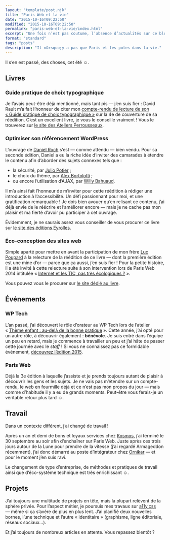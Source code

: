 ```yaml
---
layout: "template/post.njk"
title: "Paris Web et la vie"
date: "2015-10-16T09:22:50"
modified: "2015-10-16T09:22:50"
permalink: "paris-web-et-la-vie/index.html"
excerpt: "Une fois n’est pas coutume, l’absence d’actualités sur ce blog s’explique par leur abondance IRL. Petit tour d’horizon des plus récentes…"
format: "standard"
tags: "posts"
description: "Il n&rsquo;y a pas que Paris et les potes dans la vie."
---
```

Il sʼen est passé, des choses, cet été ☺.

## Livres

### Guide pratique de choix typographique

Je lʼavais peut-être déjà mentionné, mais tant pis —&nbsp;jʼen suis fier&nbsp;: David Rault mʼa fait lʼhonneur de citer mon [compte-rendu de lecture de son «&nbsp;Guide pratique de choix typographique&nbsp;»](https://www.ffoodd.fr/guide-pratique-de-choix-typographique/) sur la 4e de couverture de sa réédition. Cʼest un excellent livre, je vous le conseille vraiment&nbsp;! Vous le trouverez sur [le site des Ateliers Perrousseaux](http://www.adverbum.fr/guide-pratique-de-choix-typographique-rault-david-atelier-perrousseaux_ouvrage-perrousseaux_4yrc07ab75lc.html).

### Optimiser son référencement WordPress

Lʼouvrage de [Daniel Roch](http://www.seomix.fr/) sʼest —&nbsp;comme attendu&nbsp;— bien vendu. Pour sa seconde édition, Daniel a eu la riche idée dʼinviter des camarades à étendre le contenu afin dʼaborder des sujets connexes tels que&nbsp;:

* la sécurité, par [Julio Potier](http://boiteaweb.fr/)&nbsp;;
* le choix du thème, par [Alex Bortolotti](http://alexbortolotti.com/)&nbsp;;
* ou encore lʼutilisation dʼAJAX, par [Willy Bahuaud](http://wabeo.fr/).

Il mʼa ainsi fait lʼhonneur de mʼinviter pour cette réédition à rédiger une introduction à lʼaccessibilité. Un défi passionnant pour moi, et une gratification remarquable&nbsp;! Je dois bien avouer quʼen relisant ce contenu, jʼai déjà envie de le réécrire et lʼaméliorer encore —&nbsp;mais je ne cache pas mon plaisir et ma fierté dʼavoir pu participer à cet ouvrage.

Évidemment, je ne saurais assez vous conseiller de vous procurer ce livre sur [le site des éditions Eyrolles](http://www.eyrolles.com/Informatique/Livre/optimiser-son-referencement-wordpress-9782212141825).

### Éco-conception des sites web

Simple aparté pour mettre en avant la participation de mon frère [Luc Poupard](http://www.kloh.ch) à la relecture de la réédition de ce livre —&nbsp;dont la première édition est une mine dʼor&nbsp;— parce que ça aussi, jʼen suis fier&nbsp;! Pour la petite histoire, il a été invité à cette relecture suite à son intervention lors de Paris Web 2014 intitulée «&nbsp;[Internet et les TIC, pas très écologiques&nbsp;?](http://www.paris-web.fr/2014/conferences/internet-et-les-tic-pas-tres-ecologique.php)&nbsp;».

Vous pouvez vous le procurer sur [le site dédié au livre](http://ecoconceptionweb.com/).

## Événements

### WP Tech

Lʼan passé, jʼai découvert le rôle dʼorateur au WP Tech lors de lʼatelier «&nbsp;[Thème enfant&nbsp;: au-delà de la bonne pratique](https://www.ffoodd.fr/wp-tech-2014/)&nbsp;». Cette année, jʼai opté pour un autre rôle, à découvrir également&nbsp;: **bénévole**. Je suis entré dans lʼéquipe un peu en retard, mais je commence à travailler un peu et jʼai hâte de passer cette journée avec le _staff_&nbsp;! Si vous ne connaissez pas ce formidable événement, [découvrez lʼédition 2015](http://2015.wptech.fr).

### Paris Web

Déjà la 3e édition à laquelle jʼassiste et je prends toujours autant de plaisir à découvrir les gens et les sujets. Je ne vais pas mʼétendre sur un compte-rendu, le web en fourmille déjà et ce nʼest pas mon propos du jour —&nbsp;mais comme dʼhabitude il y a eu de grands moments. Peut-être vous ferais-je un véritable retour plus tard ☺.

## Travail

Dans un contexte différent, jʼai changé de travail&nbsp;!

Après un an et demi de bons et loyaux services chez [Kosmos](http://www.kosmos.fr), jʼai terminé le 30 septembre au soir afin dʼenchaîner sur Paris Web. Juste après ces trois jours autour de la Lune pour prendre de la vitesse (jʼai regardé Armageddon récemment), jʼai donc démarré au poste dʼintégrateur chez [Ornikar](http://www.ornikar.com) —&nbsp;et pour le moment jʼen suis ravi.

Le changement de type dʼentreprise, de méthodes et pratiques de travail ainsi que dʼéco-système technique est très enrichissant ☺.

## Projets

Jʼai toujours une multitude de projets en tête, mais la plupart relèvent de la sphère privée. Pour lʼaspect métier, je poursuis mes travaux sur [a11y.css](https://github.com/ffoodd/a11y.css) —&nbsp;même si ça sʼavère de plus en plus lent. Jʼai planifié deux nouvelles bornes, lʼune technique et lʼautre «&nbsp;identitaire&nbsp;» (graphisme, ligne éditoriale, réseaux sociaux…).

Et jʼai toujours de nombreux articles en attente. Vous repassez bientôt&nbsp;?